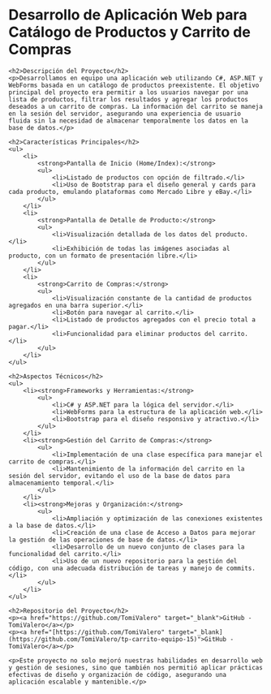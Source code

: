 <!DOCTYPE html>
<html lang="es">
<head>
    <meta charset="UTF-8">
    <meta name="viewport" content="width=device-width, initial-scale=1.0">
    <title>Descripción del Proyecto</title>
</head>
<body>
    <h1>Desarrollo de Aplicación Web para Catálogo de Productos y Carrito de Compras</h1>

    <h2>Descripción del Proyecto</h2>
    <p>Desarrollamos en equipo una aplicación web utilizando C#, ASP.NET y WebForms basada en un catálogo de productos preexistente. El objetivo principal del proyecto era permitir a los usuarios navegar por una lista de productos, filtrar los resultados y agregar los productos deseados a un carrito de compras. La información del carrito se maneja en la sesión del servidor, asegurando una experiencia de usuario fluida sin la necesidad de almacenar temporalmente los datos en la base de datos.</p>

    <h2>Características Principales</h2>
    <ul>
        <li>
            <strong>Pantalla de Inicio (Home/Index):</strong>
            <ul>
                <li>Listado de productos con opción de filtrado.</li>
                <li>Uso de Bootstrap para el diseño general y cards para cada producto, emulando plataformas como Mercado Libre y eBay.</li>
            </ul>
        </li>
        <li>
            <strong>Pantalla de Detalle de Producto:</strong>
            <ul>
                <li>Visualización detallada de los datos del producto.</li>
                <li>Exhibición de todas las imágenes asociadas al producto, con un formato de presentación libre.</li>
            </ul>
        </li>
        <li>
            <strong>Carrito de Compras:</strong>
            <ul>
                <li>Visualización constante de la cantidad de productos agregados en una barra superior.</li>
                <li>Botón para navegar al carrito.</li>
                <li>Listado de productos agregados con el precio total a pagar.</li>
                <li>Funcionalidad para eliminar productos del carrito.</li>
            </ul>
        </li>
    </ul>

    <h2>Aspectos Técnicos</h2>
    <ul>
        <li><strong>Frameworks y Herramientas:</strong>
            <ul>
                <li>C# y ASP.NET para la lógica del servidor.</li>
                <li>WebForms para la estructura de la aplicación web.</li>
                <li>Bootstrap para el diseño responsivo y atractivo.</li>
            </ul>
        </li>
        <li><strong>Gestión del Carrito de Compras:</strong>
            <ul>
                <li>Implementación de una clase específica para manejar el carrito de compras.</li>
                <li>Mantenimiento de la información del carrito en la sesión del servidor, evitando el uso de la base de datos para almacenamiento temporal.</li>
            </ul>
        </li>
        <li><strong>Mejoras y Organización:</strong>
            <ul>
                <li>Ampliación y optimización de las conexiones existentes a la base de datos.</li>
                <li>Creación de una clase de Acceso a Datos para mejorar la gestión de las operaciones de base de datos.</li>
                <li>Desarrollo de un nuevo conjunto de clases para la funcionalidad del carrito.</li>
                <li>Uso de un nuevo repositorio para la gestión del código, con una adecuada distribución de tareas y manejo de commits.</li>
            </ul>
        </li>
    </ul>

    <h2>Repositorio del Proyecto</h2>
    <p><a href="https://github.com/TomiValero" target="_blank">GitHub - TomiValero</a></p>
    <p><a href="[https://github.com/TomiValero" target="_blank](https://github.com/TomiValero/tp-carrito-equipo-15)">GitHub - TomiValero</a></p>

    <p>Este proyecto no solo mejoró nuestras habilidades en desarrollo web y gestión de sesiones, sino que también nos permitió aplicar prácticas efectivas de diseño y organización de código, asegurando una aplicación escalable y mantenible.</p>
</body>
</html>
